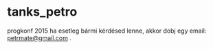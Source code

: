 # tanks_petro
progkonf 2015
ha esetleg bármi kérdésed lenne, akkor dobj egy email:
petrmate@gmail.com
.
